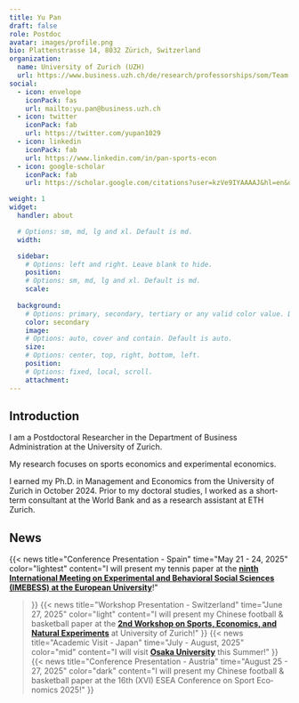 ```yaml
---
title: Yu Pan
draft: false
role: Postdoc
avatar: images/profile.png
bio: Plattenstrasse 14, 8032 Zürich, Switzerland
organization:
  name: University of Zurich (UZH)
  url: https://www.business.uzh.ch/de/research/professorships/som/Team.html
social:
  - icon: envelope
    iconPack: fas
    url: mailto:yu.pan@business.uzh.ch
  - icon: twitter
    iconPack: fab
    url: https://twitter.com/yupan1029
  - icon: linkedin
    iconPack: fab
    url: https://www.linkedin.com/in/pan-sports-econ
  - icon: google-scholar
    iconPack: fab
    url: https://scholar.google.com/citations?user=kzVe9IYAAAAJ&hl=en&oi=sra

weight: 1
widget:
  handler: about

  # Options: sm, md, lg and xl. Default is md.
  width:

  sidebar:
    # Options: left and right. Leave blank to hide.
    position:
    # Options: sm, md, lg and xl. Default is md.
    scale:
  
  background:
    # Options: primary, secondary, tertiary or any valid color value. Default is primary.
    color: secondary
    image:
    # Options: auto, cover and contain. Default is auto.
    size:
    # Options: center, top, right, bottom, left.
    position:
    # Options: fixed, local, scroll.
    attachment: 
---
```


##  Introduction

I am a Postdoctoral Researcher in the Department of Business Administration at the University of Zurich.

My research focuses on sports economics and experimental economics. 

I earned my Ph.D. in Management and Economics from the University of Zurich in October 2024. Prior to my doctoral studies, I worked as a short-term consultant at the World Bank and as a research assistant at ETH Zurich.

## News
{{< news
  title="Conference Presentation - Spain"
  time="May 21 - 24, 2025"
  color="lightest"
  content="I will present my tennis paper at the <a href='https://www.imebess.org'><strong> ninth International Meeting on Experimental and Behavioral Social Sciences (IMEBESS) at the European University</strong></a>!"
>}}
{{< news
  title="Workshop Presentation - Switzerland"
  time="June 27, 2025"
  color="light"
  content="I will present my Chinese football & basketball paper at the <a href='https://www.crsa.uzh.ch/en/news/Workshop-on-Sports,-Economics,-and-Natural-Experiments0.html'><strong>2nd Workshop on Sports, Economics, and Natural Experiments</strong></a> at University of Zurich!"
>}}
{{< news
  title="Academic Visit - Japan"
  time="July - August, 2025"
  color="mid"
  content="I will visit <a href='https://www.iser.osaka-u.ac.jp/index-e.html'><strong>Osaka University</strong></a> this Summer!"
>}}
{{< news
  title="Conference Presentation - Austria"
  time="August 25 - 27, 2025"
  color="dark"
  content="I will present my Chinese football & basketball paper at the 16th (XVI) ESEA Con­fer­ence on Sport Eco­nomics 2025!"
>}}

<!-- color: lightest, light, mid, dark, darkest -->
<link rel="stylesheet" href="css/custom.css"><br>
